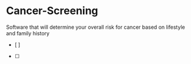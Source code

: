 # Cancer-Screening
Software that will determine your overall risk for cancer based on lifestyle and family history
- [ ] 
- [ ]
